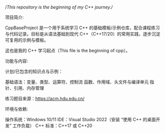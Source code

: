 /*This repository is the beginning of my C++ journey.*/

项目简介:

CppBaseProject 是一个用于系统学习 C++ 的基础模板/示例仓库，配合课程练习与代码记录。目标是从语法基础到现代 C++（C++17/20）的常用实践，逐步沉淀可复用的示例与模板。

这也是我的 C++ 学习起点（This file is the beginning of cpp）。

功能与内容:

计划/已包含的知识点与示例：

基础语法：变量、类型、运算符、控制流
函数、作用域、头文件与编译单元
指针、引用、内存管理

练习题目来源：https://acm.hdu.edu.cn/

环境与依赖:

操作系统：Windows 10/11
IDE：Visual Studio 2022（安装 “使用 C++ 的桌面开发” 工作负载）
C++ 标准：C++17 或 C++20
